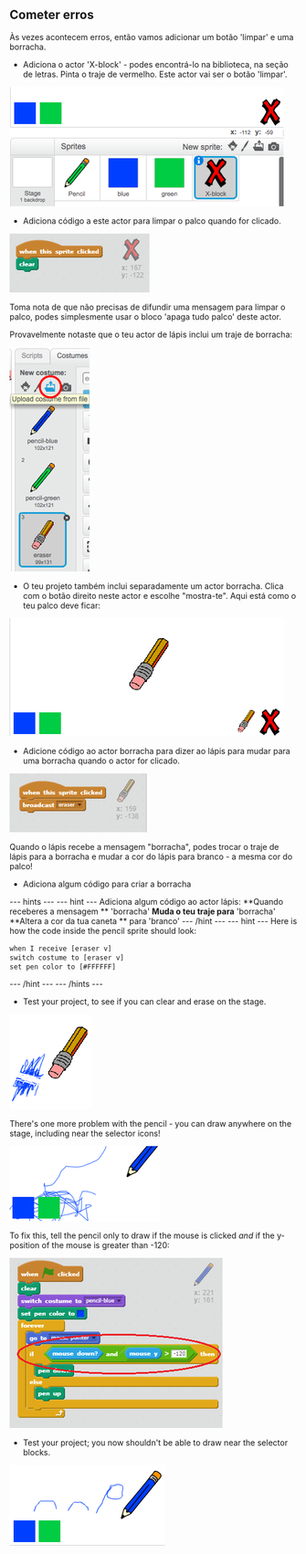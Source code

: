 ## Cometer erros

Às vezes acontecem erros, então vamos adicionar um botão 'limpar' e uma borracha.

+ Adiciona o actor 'X-block' - podes encontrá-lo na biblioteca, na seção de letras. Pinta o traje de vermelho. Este actor vai ser o botão 'limpar'.

![screenshot](images/paint-x.png)

+ Adiciona código a este actor para limpar o palco quando for clicado.

![Clear stage](images/clear-stage.png)

Toma nota de que não precisas de difundir uma mensagem para limpar o palco, podes simplesmente usar o bloco 'apaga tudo palco' deste actor.

Provavelmente notaste que o teu actor de lápis inclui um traje de borracha:

![screenshot](images/paint-eraser-costume.png)

+ O teu projeto também inclui separadamente um actor borracha. Clica com o botão direito neste actor e escolhe "mostra-te". Aqui está como o teu palco deve ficar:

![screenshot](images/paint-eraser-stage.png)

+ Adicione código ao actor borracha para dizer ao lápis para mudar para uma borracha quando o actor for clicado.

![Broadcast eraser](images/broadcast-eraser.png)

Quando o lápis recebe a mensagem "borracha", podes trocar o traje de lápis para a borracha e mudar a cor do lápis para branco - a mesma cor do palco!

+ Adiciona algum código para criar a borracha

\--- hints \--- \--- hint \--- Adiciona algum código ao actor lápis: **Quando receberes a mensagem ** 'borracha' **Muda o teu traje para** 'borracha' **Altera a cor da tua caneta ** para 'branco' \--- /hint \--- \--- hint \--- Here is how the code inside the pencil sprite should look:

```blocks
when I receive [eraser v]
switch costume to [eraser v]
set pen color to [#FFFFFF]
```

\--- /hint \--- \--- /hints \---

+ Test your project, to see if you can clear and erase on the stage.

![screenshot](images/paint-erase-test.png)

There's one more problem with the pencil - you can draw anywhere on the stage, including near the selector icons!

![screenshot](images/paint-draw-problem.png)

To fix this, tell the pencil only to draw if the mouse is clicked *and* if the y-position of the mouse is greater than -120:

![screenshot](images/pencil-gt-code.png)

+ Test your project; you now shouldn't be able to draw near the selector blocks.

![screenshot](images/paint-fixed.png)
